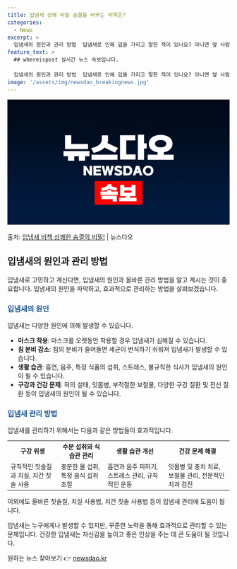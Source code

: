 ```yaml
---
title: 입냄새 상쾌 비밀 숨결을 바꾸는 비책은?
categories:
  - News
excerpt: >
  입냄새의 원인과 관리 방법  입냄새로 인해 입을 가리고 말한 적이 있나요? 아니면 옆 사람의 입냄새 때문에 …
feature_text: >
  ## whereispost 실시간 뉴스 속보입니다.

  입냄새의 원인과 관리 방법  입냄새로 인해 입을 가리고 말한 적이 있나요? 아니면 옆 사람의 입냄새 때문에 …
image: '/assets/img/newsdao_breakingnews.jpg'
---
```


![뉴스다오 속보](/assets/img/newsdao_breakingnews.jpg)

<p>출처: <a href="https://newsdao.kr/4147" rel="dofollow">입냄새 비책 상쾌한 숨결의 비밀!</a> | 뉴스다오</p>

<h2 data-ke-size="size26">입냄새의 원인과 관리 방법</h2>

입냄새로 고민하고 계신다면, 입냄새의 원인과 올바른 관리 방법을 알고 계시는 것이 중요합니다. 입냄새의 원인을 파악하고, 효과적으로 관리하는 방법을 살펴보겠습니다.

<h3><b><span style="color: #1a5490;">입냄새의 원인</span></b></h3>

입냄새는 다양한 원인에 의해 발생할 수 있습니다.

<ul>
    <li><b>마스크 착용</b>: 마스크를 오랫동안 착용할 경우 입냄새가 심해질 수 있습니다.</li>
    <li><b>침 분비 감소</b>: 침의 분비가 줄어들면 세균이 번식하기 쉬워져 입냄새가 발생할 수 있습니다.</li>
    <li><b>생활 습관</b>: 흡연, 음주, 특정 식품의 섭취, 스트레스, 불규칙한 식사가 입냄새의 원인이 될 수 있습니다.</li>
    <li><b>구강과 건강 문제</b>: 혀의 설태, 잇몸병, 부적절한 보철물, 다양한 구강 질환 및 전신 질환 등이 입냄새의 원인이 될 수 있습니다.</li>
</ul>

<h3><b><span style="color: #1a5490;">입냄새 관리 방법</span></b></h3>

입냄새를 관리하기 위해서는 다음과 같은 방법들이 효과적입니다.

<table>
    <tr>
        <td style="text-align: center; height: 17px;"><b>구강 위생</b></td>
        <td style="text-align: center; height: 17px;"><b>수분 섭취와 식습관 관리</b></td>
        <td style="text-align: center; height: 17px;"><b>생활 습관 개선</b></td>
        <td style="text-align: center; height: 17px;"><b>건강 문제 해결</b></td>
    </tr>
    <tr>
        <td>규칙적인 칫솔질과 치실, 치간 칫솔 사용</td>
        <td>충분한 물 섭취, 특정 음식 섭취 조절</td>
        <td>흡연과 음주 피하기, 스트레스 관리, 규칙적인 운동</td>
        <td>잇몸병 및 충치 치료, 보철물 관리, 전문적인 치과 검진</td>
    </tr>
</table>

이외에도 올바른 칫솔질, 치실 사용법, 치간 칫솔 사용법 등이 입냄새 관리에 도움이 됩니다.

입냄새는 누구에게나 발생할 수 있지만, 꾸준한 노력을 통해 효과적으로 관리할 수 있는 문제입니다. 건강한 입냄새는 자신감을 높이고 좋은 인상을 주는 데 큰 도움이 될 것입니다. 

원하는 뉴스 찾아보기 👉 <a href="https://newsdao.kr" rel="dofollow">newsdao.kr</a>



